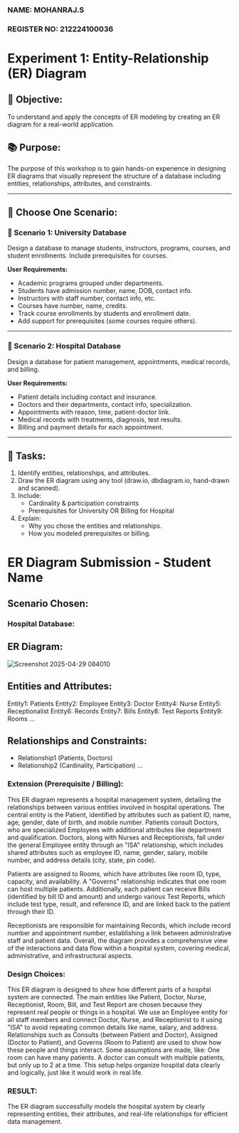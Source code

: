 ### NAME: MOHANRAJ.S
### REGISTER NO: 212224100036

# Experiment 1: Entity-Relationship (ER) Diagram

## 🎯 Objective:
To understand and apply the concepts of ER modeling by creating an ER diagram for a real-world application.

## 📚 Purpose:
The purpose of this workshop is to gain hands-on experience in designing ER diagrams that visually represent the structure of a database including entities, relationships, attributes, and constraints.

---

## 🧪 Choose One Scenario:

### 🔹 Scenario 1: University Database
Design a database to manage students, instructors, programs, courses, and student enrollments. Include prerequisites for courses.

**User Requirements:**
- Academic programs grouped under departments.
- Students have admission number, name, DOB, contact info.
- Instructors with staff number, contact info, etc.
- Courses have number, name, credits.
- Track course enrollments by students and enrollment date.
- Add support for prerequisites (some courses require others).

---

### 🔹 Scenario 2: Hospital Database
Design a database for patient management, appointments, medical records, and billing.

**User Requirements:**
- Patient details including contact and insurance.
- Doctors and their departments, contact info, specialization.
- Appointments with reason, time, patient-doctor link.
- Medical records with treatments, diagnosis, test results.
- Billing and payment details for each appointment.

---

## 📝 Tasks:
1. Identify entities, relationships, and attributes.
2. Draw the ER diagram using any tool (draw.io, dbdiagram.io, hand-drawn and scanned).
3. Include:
   - Cardinality & participation constraints
   - Prerequisites for University OR Billing for Hospital
4. Explain:
   - Why you chose the entities and relationships.
   - How you modeled prerequisites or billing.

# ER Diagram Submission - Student Name

## Scenario Chosen:
### Hospital Database:

## ER Diagram:
![Screenshot 2025-04-29 084010](https://github.com/user-attachments/assets/c629f368-94e7-4d7c-8268-7f412b97723a)


## Entities and Attributes:
 Entity1: Patients
 Entity2: Employee
 Entity3: Doctor
 Entity4: Nurse
 Entity5: Receptionalist
 Entity6: Records
 Entity7: Bills
 Entity8: Test Reports
 Entity9: Rooms
...

## Relationships and Constraints:
- Relationship1 (Patients, Doctors)
- Relationship2 (Cardinality, Participation)
...

### Extension (Prerequisite / Billing):
This ER diagram represents a hospital management system, detailing the relationships between various entities involved in hospital operations. The central entity is the Patient, identified by attributes such as patient ID, name, age, gender, date of birth, and mobile number. Patients consult Doctors, who are specialized Employees with additional attributes like department and qualification. Doctors, along with Nurses and Receptionists, fall under the general Employee entity through an "ISA" relationship, which includes shared attributes such as employee ID, name, gender, salary, mobile number, and address details (city, state, pin code).

Patients are assigned to Rooms, which have attributes like room ID, type, capacity, and availability. A "Governs" relationship indicates that one room can host multiple patients. Additionally, each patient can receive Bills (identified by bill ID and amount) and undergo various Test Reports, which include test type, result, and reference ID, and are linked back to the patient through their ID.

Receptionists are responsible for maintaining Records, which include record number and appointment number, establishing a link between administrative staff and patient data. Overall, the diagram provides a comprehensive view of the interactions and data flow within a hospital system, covering medical, administrative, and infrastructural aspects.

### Design Choices:
This ER diagram is designed to show how different parts of a hospital system are connected. The main entities like Patient, Doctor, Nurse, Receptionist, Room, Bill, and Test Report are chosen because they represent real people or things in a hospital.
We use an Employee entity for all staff members and connect Doctor, Nurse, and Receptionist to it using "ISA" to avoid repeating common details like name, salary, and address.
Relationships such as Consults (between Patient and Doctor), Assigned (Doctor to Patient), and Governs (Room to Patient) are used to show how these people and things interact.
Some assumptions are made, like:
One room can have many patients.
A doctor can consult with multiple patients, but only up to 2 at a time.
This setup helps organize hospital data clearly and logically, just like it would work in real life.

### RESULT:
The ER diagram successfully models the hospital system by clearly representing entities, their attributes, and real-life relationships for efficient data management.
